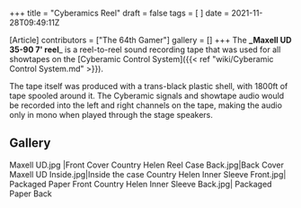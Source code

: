 +++
title = "Cyberamics Reel"
draft = false
tags = [ ]
date = 2021-11-28T09:49:11Z

[Article]
contributors = ["The 64th Gamer"]
gallery = []
+++
The **_Maxell UD 35-90 7' reel**_ is a reel-to-reel sound recording tape that was used for all showtapes on the [Cyberamic Control System]({{< ref "wiki/Cyberamic Control System.md" >}}). 

The tape itself was produced with a trans-black plastic shell, with 1800ft of tape spooled around it. The Cyberamic signals and showtape audio would be recorded into the left and right channels on the tape, making the audio only in mono when played through the stage speakers.

## Gallery ##
<gallery>
Maxell UD.jpg |Front Cover
Country Helen Reel Case Back.jpg|Back Cover
Maxell UD Inside.jpg|Inside the case
Country Helen Inner Sleeve Front.jpg| Packaged Paper Front
Country Helen Inner Sleeve Back.jpg| Packaged Paper Back
</gallery>